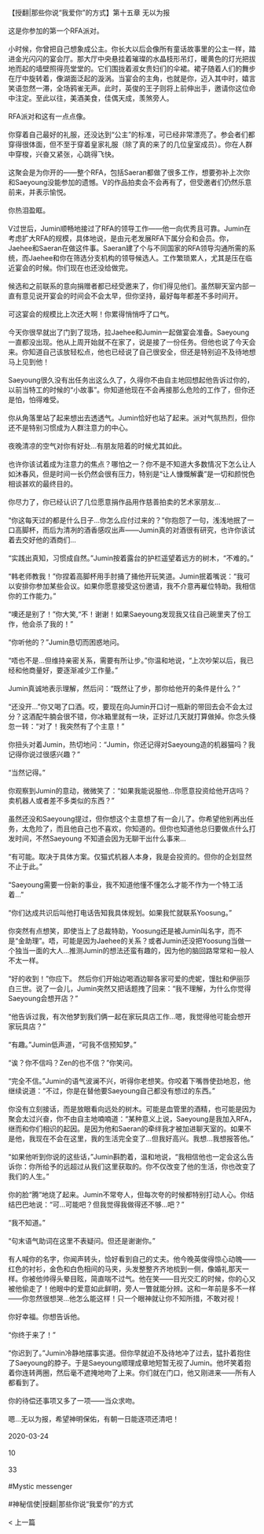 <br/><br/>【授翻|那些你说“我爱你”的方式】第十五章 无以为报<br/><br/>这是你参加的第一个RFA派对。<br/><br/>小时候，你曾把自己想象成公主。你长大以后会像所有童话故事里的公主一样，踏进金光闪闪的宴会厅。那大厅中央悬挂着璀璨的水晶枝形吊灯，暖黄色的灯光把拔地而起的墙壁照得亮堂堂的。它们围拢着淑女贵妇们的伞裙。裙子随着人们的舞步在厅中旋转着，像湖面泛起的漩涡。当宴会的主角，也就是你，迈入其中时，嬉言笑语忽然一滞，全场鸦雀无声。此时，英俊的王子则将上前伸出手，邀请你这位命中注定。至此以往，美酒美食，佳偶天成，羡煞旁人。<br/><br/>RFA派对和这有一点点像。<br/><br/>你穿着自己最好的礼服，还没达到“公主”的标准，可已经非常漂亮了。参会者们都穿得很体面，但不至于穿着皇家礼服（除了真的来了的几位皇室成员）。你在人群中穿梭，兴奋又紧张，心跳得飞快。<br/><br/>这聚会是为你开的——整个RFA，包括Saeran都做了很多工作，想要弥补上次你和Saeyoung没能参加的遗憾。V的作品拍卖会不会再有了，但受邀者们仍然乐意前来，并表示愉悦。<br/><br/>你热泪盈眶。<br/><br/>V过世后，Jumin顺畅地接过了RFA的领导工作——他一向优秀且可靠。Jumin在考虑扩大RFA的规模，具体地说，是由元老发展RFA下属分会和会员。你，Jaehee和Saeran在做这件事。Saeran建了个与不同国家的RFA领导沟通所需的系统，而Jaehee和你在筛选分支机构的领导候选人。工作繁琐累人，尤其是压在临近宴会的时候。你们现在也还没给做完。<br/><br/>候选和之前联系的意向捐赠者都已经受邀来了，你们得见他们。虽然聊天室内部一直有意见说开宴会的时间会不会太早，但你坚持，最好每年都差不多时间开。<br/><br/>可这宴会的规模比上次还大啊！你累得悄悄呼了口气。<br/><br/>今天你很早就出了门到了现场，拉Jaehee和Jumin一起做宴会准备。Saeyoung一直都没出现。他从上周开始就不在家了，说是接了一份任务。但他也说了今天会来。你知道自己该放轻松点，他也已经说了自己很安全，但还是特别迫不及待地想马上见到他！<br/><br/>Saeyoung很久没有出任务出这么久了，久得你不由自主地回想起他告诉过你的，以前当特工的时候的“小故事”。你知道他现在不会再接那么危险的工作了，但你还是怕，怕得难受。<br/><br/>你从角落里站了起来想出去透透气。Jumin恰好也站了起来。派对气氛热烈，但你还不是特别习惯成为人群注意力的中心。<br/><br/>夜晚清凉的空气对你有好处...有朋友陪着的时候尤其如此。<br/><br/>也许你该试着成为注意力的焦点？哪怕之一？你不是不知道大多数情况下怎么让人如沐春风，但是时间一长仍然会很有压力，特别是“让人慷慨解囊”是一切和颜悦色相谈甚欢的最终目的。<br/><br/>你尽力了，你已经认识了几位愿意捐作品用作慈善拍卖的艺术家朋友...<br/><br/>“你这每天过的都是什么日子...你怎么应付过来的？”你抱怨了一句，浅浅地抿了一口高脚杯，而后为清冽的酒香感叹出声——Jumin真的对酒很有研究，也许你该试着去交好他的酒商们...<br/><br/>“实践出真知，习惯成自然。”Jumin按着露台的护栏遥望着远方的树木，“不难的。”<br/><br/>“韩老师教我！”你捏着高脚杯用手肘捅了捅他开玩笑道。Jumin抿着嘴说：“我可以安排你参加某些会议。如果你愿意接受这份邀请，我不介意再雇位特助。我相信你的工作能力。”<br/><br/>“噢还是别了！”你大笑,“不！谢谢！如果Saeyoung发现我又往自己碗里夹了份工作，他会杀了我的！”<br/><br/>“你听他的？”Jumin恳切而困惑地问。<br/><br/>“唔也不是...但维持亲密关系，需要有所让步。”你温和地说，“上次吵架以后，我已经和他商量好，要逐渐减少工作量。”<br/><br/>Jumin真诚地表示理解，然后问：“既然让了步，那你给他开的条件是什么？”<br/><br/>“还没开...”你又喝了口酒。哎，要现在向Jumin开口讨一瓶新的带回去会不会太过分？这酒配牛腩会很不错，你冰箱里就有一块，正好过几天就打算做掉。你念头倏忽一转：“对了！我突然有了个主意！”<br/><br/>你扭头对着Jumin，热切地问：“Jumin，你还记得对Saeyoung造的机器猫吗？我记得你说过很感兴趣？”<br/><br/>“当然记得。”<br/><br/>你观察到Jumin的意动，微微笑了：“如果我能说服他...你愿意投资给他开店吗？卖机器人或者差不多类似的东西？”<br/><br/>虽然还没和Saeyoung提过，但你想这个主意想了有一会儿了。你希望他别再出任务，太危险了，而且他自己也不喜欢，你知道的。但你也知道他总归要做点什么打发时间，不然Saeyoung 不知道会因为无聊干出什么事来...<br/><br/>“有可能。取决于具体方案。仅猫式机器人本身，我是会投资的。但你的企划显然不止于此。”<br/><br/>“Saeyoung需要一份新的事业，我不知道他懂不懂怎么才能不作为一个特工活着...”<br/><br/>“你们达成共识后叫他打电话告知我具体规划。如果我忙就联系Yoosung。”<br/><br/>你突然有点想笑，即使当上了总裁特助，Yoosung还是被Jumin叫名字，而不是“金助理”。唔，可能是因为Jaehee的关系？或者Jumin还没把Yoosung当做一个独当一面的大人...推测Jumin的想法还蛮有趣的，因为他的脑回路常常和一般人不太一样。<br/><br/>“好的收到！”你应下。 然后你们开始边喝酒边聊各家可爱的虎妮，馒肚和伊丽莎白三世。说了一会儿，Jumin突然又把话题拽了回来：“我不理解，为什么你觉得Saeyoung会想开店？”<br/><br/>“他告诉过我，有次他梦到我们俩一起在家玩具店工作...嗯，我觉得他可能会想开家玩具店？”<br/><br/>“有趣。”Jumin低声道，“可我不信预知梦。”<br/><br/>“诶？你不信吗？Zen的也不信？”你笑问。<br/><br/>“完全不信。”Jumin的语气波澜不兴，听得你老想笑。你咬着下嘴唇使劲地忍，他继续说道：“不过，你是在替他要Saeyoung自己都没有想过的东西。”<br/><br/>你没有立刻接话，而是放眼看向远处的树木。可能是血管里的酒精，也可能是因为聚会太过兴奋，你不由自主地喃喃道：“某种意义上说，Saeyoung是我加入RFA，继而和你们相识的起因。是因为他和Saeran的牵绊我才被加进聊天室的。如果不是他，我现在不会在这里，我的生活完全变了...但我好高兴。我想...我想报答他。”<br/><br/>“如果他听到你说的这些话，”Jumin斟酌着，温和地说，“我相信他也一定会这么告诉你：你所给予的远超过从我们这里获取的。你不仅改变了他的生活，你也改变了我们的人生。”<br/><br/>你的脸“腾”地烧了起来。Jumin不常夸人，但每次夸的时候都特别打动人心。你结结巴巴地说：“可...可能吧？但我觉得我做得还不够...吧？”<br/><br/>“我不知道。”<br/><br/>“句末语气助词在这里不表疑问。但还是谢谢你。”<br/><br/>有人喊你的名字，你闻声转头，恰好看到自己的丈夫。他今晚英俊得惊心动魄——红色的衬衫，金色和白色相间的马夹，头发整整齐齐地梳到一侧，像婚礼那天一样。你被他帅得头晕目眩，简直喘不过气。他在笑——目光交汇的时候，你的心又被他偷走了！他眼中的爱意如此鲜明，旁人一瞥就能分辨。这和一年前是多不一样——你忽然很想哭...他怎么能这样！只一个眼神就让你不知所措，不敢对视！<br/><br/>你好幸福。你想告诉他。<br/><br/>“你终于来了！”<br/><br/>“你迟到了。”Jumin冷静地摆事实道。但你早就迫不及待地冲了过去，猛扑着抱住了Saeyoung的脖子。于是Saeyoung顺理成章地短暂无视了Jumin。他坏笑着抱着你连转两圈，然后毫不遮掩地吻了上来。你们就在门口，他又刚进来——所有人都看到了。<br/><br/>你的待偿还事项又多了一项——当众求吻。<br/><br/>嗯...无以为报，希望神明保佑，有朝一日能逐项还清吧！<br/><br/>2020-03-24<br/><br/>10<br/><br/>33<br/><br/>#Mystic messenger<br/><br/>#神秘信使|授翻|那些你说“我爱你”的方式<br/><br/>< 上一篇<br/><br/>